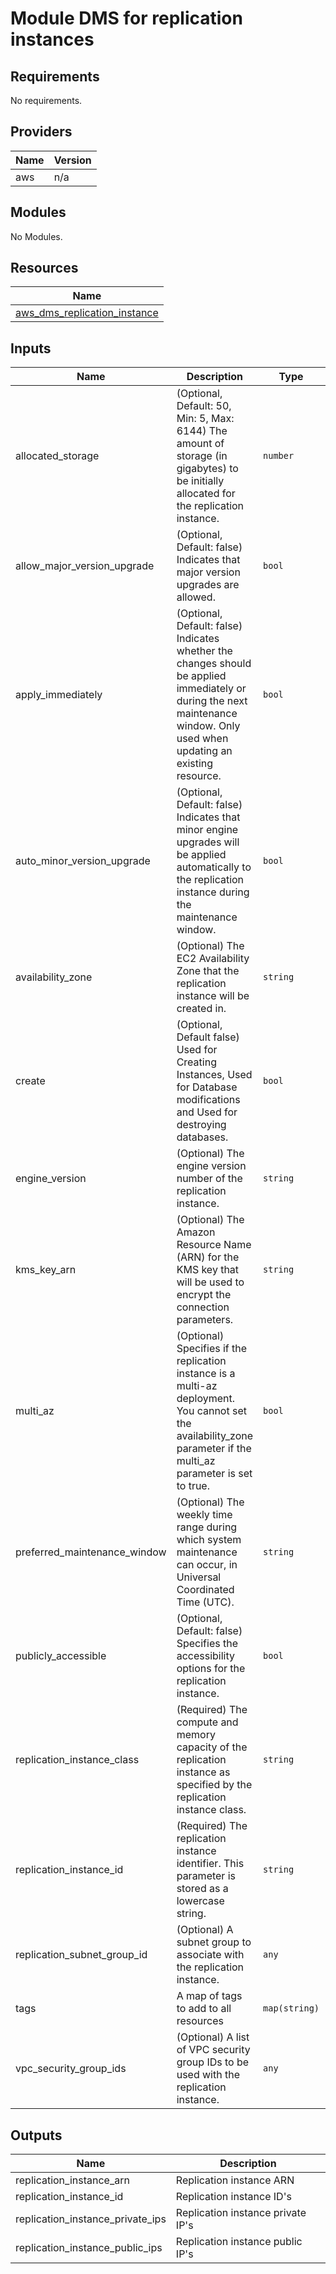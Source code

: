 # Module DMS for replication instances

<!-- BEGINNING OF PRE-COMMIT-TERRAFORM DOCS HOOK -->
## Requirements

No requirements.

## Providers

| Name | Version |
|------|---------|
| aws | n/a |

## Modules

No Modules.

## Resources

| Name |
|------|
| [aws_dms_replication_instance](https://registry.terraform.io/providers/hashicorp/aws/latest/docs/resources/dms_replication_instance) |

## Inputs

| Name | Description | Type | Default | Required |
|------|-------------|------|---------|:--------:|
| allocated\_storage | (Optional, Default: 50, Min: 5, Max: 6144) The amount of storage (in gigabytes) to be initially allocated for the replication instance. | `number` | `5` | no |
| allow\_major\_version\_upgrade | (Optional, Default: false) Indicates that major version upgrades are allowed. | `bool` | `false` | no |
| apply\_immediately | (Optional, Default: false) Indicates whether the changes should be applied immediately or during the next maintenance window. Only used when updating an existing resource. | `bool` | `true` | no |
| auto\_minor\_version\_upgrade | (Optional, Default: false) Indicates that minor engine upgrades will be applied automatically to the replication instance during the maintenance window. | `bool` | `false` | no |
| availability\_zone | (Optional) The EC2 Availability Zone that the replication instance will be created in. | `string` | `""` | no |
| create | (Optional, Default false) Used for Creating Instances, Used for Database modifications and Used for destroying databases. | `bool` | `false` | no |
| engine\_version | (Optional) The engine version number of the replication instance. | `string` | `"3.4.4"` | no |
| kms\_key\_arn | (Optional) The Amazon Resource Name (ARN) for the KMS key that will be used to encrypt the connection parameters. | `string` | `""` | no |
| multi\_az | (Optional) Specifies if the replication instance is a multi-az deployment. You cannot set the availability\_zone parameter if the multi\_az parameter is set to true. | `bool` | `false` | no |
| preferred\_maintenance\_window | (Optional) The weekly time range during which system maintenance can occur, in Universal Coordinated Time (UTC). | `string` | `"sun:10:30-sun:14:30"` | no |
| publicly\_accessible | (Optional, Default: false) Specifies the accessibility options for the replication instance. | `bool` | `false` | no |
| replication\_instance\_class | (Required) The compute and memory capacity of the replication instance as specified by the replication instance class. | `string` | `"dms.t3.micro"` | no |
| replication\_instance\_id | (Required) The replication instance identifier. This parameter is stored as a lowercase string. | `string` | `""` | no |
| replication\_subnet\_group\_id | (Optional) A subnet group to associate with the replication instance. | `any` | `[]` | no |
| tags | A map of tags to add to all resources | `map(string)` | `{}` | no |
| vpc\_security\_group\_ids | (Optional) A list of VPC security group IDs to be used with the replication instance. | `any` | `[]` | no |

## Outputs

| Name | Description |
|------|-------------|
| replication\_instance\_arn | Replication instance ARN |
| replication\_instance\_id | Replication instance ID's |
| replication\_instance\_private\_ips | Replication instance private IP's |
| replication\_instance\_public\_ips | Replication instance public IP's |
<!-- END OF PRE-COMMIT-TERRAFORM DOCS HOOK -->
